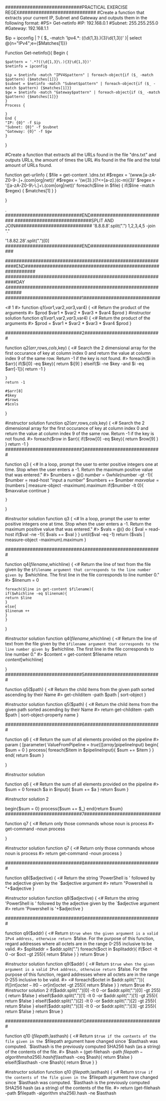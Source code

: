 ############################PRACTICAL EXERCISE REGEX############################
#Create a function that extracts your current IP, Subnet and Gateway and outputs them in the following format:
#PS> Get-netinfo
#IP: 192.168.0.1
#Subnet: 255.255.255.0
#Gateway: 192.168.1.1


$ip = ipconfig | ? { $_ -match 'Ipv4.*: ((\d{1,3}\.){3}\d{1,3})' }| select @{n="IPv4";e={$Matches[1]}}


Function Get-netinfo(){
    Begin {
    
    $pattern = '.*?((\d{1,3}\.){3}\d{1,3})'
    $netinfo = ipconfig
    
    $ip = $netinfo -match "IPV4$pattern" | foreach-object{if ($_ -match $pattern) {$matches[1]}}
    $subnet = $netinfo -match "Subnet$pattern" | foreach-object{if ($_ -match $pattern) {$matches[1]}}
    $gw = $netinfo -match "Gateway$pattern" | foreach-object{if ($_ -match $pattern) {$matches[1]}}
    }
    Process {

    }
    End {
    "IP: {0}" -f $ip
    "Subnet: {0}" -f $subnet
    "Gateway: {0}" -f $gw
    }
}

#Create a function that extracts all the URLs found in the file "dns.txt" and outputs URLs, the amount of times the URL 
#is found in the file and the total amount of URLs found.


function get-urlinfo {
    $file = get-content .\dns.txt
    #$regex = '(www\.[a-zA-Z0-9\-\.]+\.(com|org|net))'
    #$regex = '(w{3}\.)(?<=[a-z]\.)(c-m){3}'
    $regex = '([a-zA-Z0-9\-\.]+\.(com|org|net))'
    foreach($line in $file) {
        if($line -match $regex) {
        $matches[1]
        }
    }

}



.\
############################END############################
############################SPLIT AND JOIN############################
'8.8.8.8'.split(".")
1,2,3,4,5 -join "."

'1.8.82.28'.split(".")[0]
############################END############################

############################################################END############################################################
############################################################DAY 4#############################################################
############################1############################

<# 1 #>
function q1($var1,$var2,$var3,$var4) {
    <# Return the product of the arguments #>
    $prod $var1 * $var2 * $var3 * $var4
    $prod
}
#instructor solution
function q1($var1,$var2,$var3,$var4) {
    <# Return the product of the arguments #>
    $prod = $var1 * $var2 * $var3 * $var4
    $prod
}

############################2############################


function q2($arr,$rows,$cols,$key) {
    <# Search the 2 dimensional array for the first occurance of key at column index 0
       and return the value at column index 9 of the same row.
       Return -1 if the key is not found.
    #>
    foreach($i in $arr){
    if($i[0] -eq $key){
    return $i[9]
    }
    elseif($i -ne $key -and $i -eq $arr[-1]){
    return -1
    }

    }
    return -1
    
    #$arr[8]
    #$key
    #$rows
    #$cols
}

#instructor solution
function q2($arr,$rows,$cols,$key) {
    <# Search the 2 dimensional array for the first occurance of key at column index 0
       and return the value at column index 9 of the same row.
       Return -1 if the key is not found.
    #>
    foreach($row in $arr){
      if($row[0] -eq $key){
        return $row[9]
      }
    }
    return -1
}
############################3############################

function q3 {
    <# In a loop, prompt the user to enter positive integers one at time.
       Stop when the user enters a -1. Return the maximum positive
       value that was entered."
	#>
    $numbers = @()
    $number = 0
    while($number -gt -1){
        $number = read-host "input a number"
        $numbers += $number
        $maxvalue = ($numbers | measure-object -maximum).maximum
        if($number -lt 0){
            $maxvalue
            continue
        }

    }


}

#instructor solution
function q3 {
    <# In a loop, prompt the user to enter positive integers one at time.
       Stop when the user enters a -1. Return the maximum positive
       value that was entered."
	#>
$vals = @()
do {
$val = read-host
if($val -ne -1){
$vals += $val
}
} until($val -eq -1)
return ($vals | measure-object -maximum).maximum
}

############################4############################


function q4($filename,$whichline) {
    <# Return the line of text from the file given by the `$filename
	   argument that corresponds to the line number given by `$whichline.
	   The first line in the file corresponds to line number 0."
	#>
    $linenum = 0

    foreach($line in get-content $filename){
    if($whichline -eq $linenum){
    return $line
    }
    else{
    $linenum ++
    }
    }
}

#instructor solution
function q4($filename,$whichline) {
    <# Return the line of text from the file given by the `$filename
	   argument that corresponds to the line number given by `$whichline.
	   The first line in the file corresponds to line number 0."
	#>
$content = get-content $filename
return $content[$whichline]

}
############################5############################


function q5($path) {
    <# Return the child items from the given path sorted
       ascending by their Name
	#>
    get-childitem -path $path | sort-object
}

#instructor solution
function q5($path) {
    <# Return the child items from the given path sorted
       ascending by their Name
	#>
return get-childitem -path $path | sort-object-property name
}

############################6############################


function q6 {
    <# Return the sum of all elements provided on the pipeline
	#>
    param ( [parameter( ValueFromPipeline = $true )] [array]$pipelineInput)
    begin{
    $sum = 0
    }
    process{
    foreach($item in $pipelineInput){
        $sum += $item
    }
    }
    end{
    return $sum
    }

}

#instructor solution

function q6 {
    <# Return the sum of all elements provided on the pipeline
	#>
$sum = 0
foreach $a in $input){
$sum += $a
}
return $sum
}

#instructor solution 2

begin{$sum = 0}
process{$sum += $_}
end{return $sum}
############################7############################


function q7 {
	<# Return only those commands whose noun is process #>
    get-command -noun process

}

#instructor solution
function q7 {
	<# Return only those commands whose noun is process #>
return get-command -noun process
}



############################8############################


function q8($adjective) {
    <# Return the string 'PowerShell is ' followed by the adjective given
	   by the `$adjective argument
	#>    
    return "Powershell is "+$adjective
}

#instructor solution
function q8($adjective) {
    <# Return the string 'PowerShell is ' followed by the adjective given
	   by the `$adjective argument
	#>    
    return 'Powershell is '+$adjective
}


############################9############################



function q9($addr) {
	<# Return `$true when the given argument is a valid IPv4 address,
	   otherwise return `$false. For the purpose of this function, regard
	   addresses where all octets are in the range 0-255 inclusive to
	   be valid.
	#>
    $splitaddr = $addr.split(".")
    foreach($oct in $splitaddr){
    if($oct -lt 0 -or $oct -gt 255){
    return $false
    }
    }
    return $true
}

#instructor solution
function q9($addr) {
	<# Return `$true when the given argument is a valid IPv4 address,
	   otherwise return `$false. For the purpose of this function, regard
	   addresses where all octets are in the range 0-255 inclusive to
	   be valid.
	#>
<#
foreach($octet in $addr.split(".")){
if([int]$octet -lt 0 -or [int]$octet -gt 255){
return $false
}
}
return $true
#>
#instructor solution 2
if($addr.split(".")[0] -lt 0 -or $addr.split(".")[0] -gt 255){
return $false
}
elseif($addr.split(".")[1] -lt 0 -or $addr.split(".")[1] -gt 255){
return $false
}
elseif($addr.split(".")[2] -lt 0 -or $addr.split(".")[2] -gt 255){
return $false
}
elseif($addr.split(".")[3] -lt 0 -or $addr.split(".")[3] -gt 255){
return $false
}
return $true
}


############################10############################



function q10 ($filepath,$lasthash) {
    <# Return `$true if the contents of the file given in the
       `$filepath argument have changed since `$lasthash was
       computed. `$lasthash is the previously computed SHA256
       hash (as a string) of the contents of the file. #>
       $hash = (get-filehash -path $filepath -algorithm sha256).hash 
       if($lasthash -ceq $hash){
            return $false
       }
       elseif($lasthash -cne $hash){
            return $true
       }
}


#instructor solution
function q10 ($filepath,$lasthash) {
    <# Return `$true if the contents of the file given in the
       `$filepath argument have changed since `$lasthash was
       computed. `$lasthash is the previously computed SHA256
       hash (as a string) of the contents of the file. #>
return (get-filehash -path $filepath -algorithm sha256).hash -ne $lasthash
